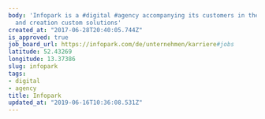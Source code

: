 ```yaml
---
body: 'Infopark is a #digital #agency accompanying its customers in the digital transformation
  and creation custom solutions'
created_at: "2017-06-28T20:40:05.744Z"
is_approved: true
job_board_url: https://infopark.com/de/unternehmen/karriere#jobs
latitude: 52.43269
longitude: 13.37386
slug: infopark
tags:
- digital
- agency
title: Infopark
updated_at: "2019-06-16T10:36:08.531Z"
---
```

